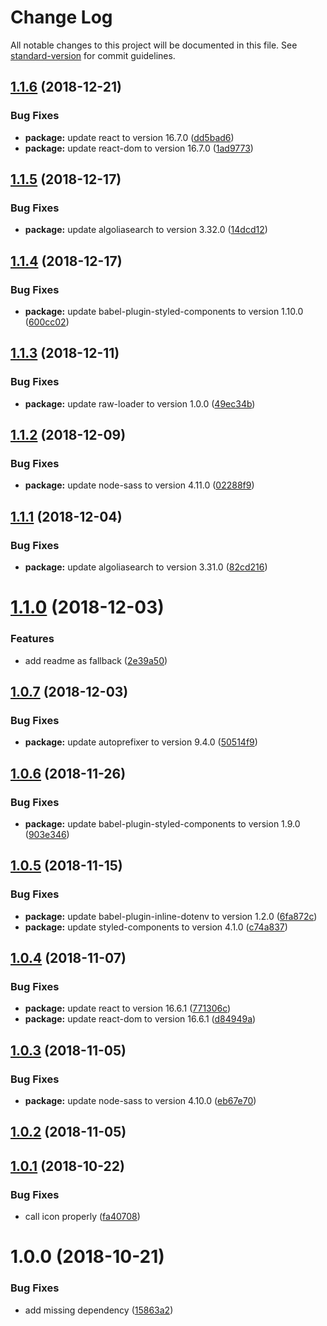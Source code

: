 # Change Log

All notable changes to this project will be documented in this file. See [standard-version](https://github.com/conventional-changelog/standard-version) for commit guidelines.

<a name="1.1.6"></a>
## [1.1.6](https://github.com/Kikobeats/changes.now.sh/compare/v1.1.5...v1.1.6) (2018-12-21)


### Bug Fixes

* **package:** update react to version 16.7.0 ([dd5bad6](https://github.com/Kikobeats/changes.now.sh/commit/dd5bad6))
* **package:** update react-dom to version 16.7.0 ([1ad9773](https://github.com/Kikobeats/changes.now.sh/commit/1ad9773))



<a name="1.1.5"></a>
## [1.1.5](https://github.com/Kikobeats/changes.now.sh/compare/v1.1.4...v1.1.5) (2018-12-17)


### Bug Fixes

* **package:** update algoliasearch to version 3.32.0 ([14dcd12](https://github.com/Kikobeats/changes.now.sh/commit/14dcd12))



<a name="1.1.4"></a>
## [1.1.4](https://github.com/Kikobeats/changes.now.sh/compare/v1.1.3...v1.1.4) (2018-12-17)


### Bug Fixes

* **package:** update babel-plugin-styled-components to version 1.10.0 ([600cc02](https://github.com/Kikobeats/changes.now.sh/commit/600cc02))



<a name="1.1.3"></a>
## [1.1.3](https://github.com/Kikobeats/changes.now.sh/compare/v1.1.2...v1.1.3) (2018-12-11)


### Bug Fixes

* **package:** update raw-loader to version 1.0.0 ([49ec34b](https://github.com/Kikobeats/changes.now.sh/commit/49ec34b))



<a name="1.1.2"></a>
## [1.1.2](https://github.com/Kikobeats/changes.now.sh/compare/v1.1.1...v1.1.2) (2018-12-09)


### Bug Fixes

* **package:** update node-sass to version 4.11.0 ([02288f9](https://github.com/Kikobeats/changes.now.sh/commit/02288f9))



<a name="1.1.1"></a>
## [1.1.1](https://github.com/Kikobeats/changes.now.sh/compare/v1.1.0...v1.1.1) (2018-12-04)


### Bug Fixes

* **package:** update algoliasearch to version 3.31.0 ([82cd216](https://github.com/Kikobeats/changes.now.sh/commit/82cd216))



<a name="1.1.0"></a>
# [1.1.0](https://github.com/Kikobeats/changes.now.sh/compare/v1.0.7...v1.1.0) (2018-12-03)


### Features

* add readme as fallback ([2e39a50](https://github.com/Kikobeats/changes.now.sh/commit/2e39a50))



<a name="1.0.7"></a>
## [1.0.7](https://github.com/Kikobeats/changes.now.sh/compare/v1.0.6...v1.0.7) (2018-12-03)


### Bug Fixes

* **package:** update autoprefixer to version 9.4.0 ([50514f9](https://github.com/Kikobeats/changes.now.sh/commit/50514f9))



<a name="1.0.6"></a>
## [1.0.6](https://github.com/Kikobeats/changes.now.sh/compare/v1.0.5...v1.0.6) (2018-11-26)


### Bug Fixes

* **package:** update babel-plugin-styled-components to version 1.9.0 ([903e346](https://github.com/Kikobeats/changes.now.sh/commit/903e346))



<a name="1.0.5"></a>
## [1.0.5](https://github.com/Kikobeats/changes.now.sh/compare/v1.0.4...v1.0.5) (2018-11-15)


### Bug Fixes

* **package:** update babel-plugin-inline-dotenv to version 1.2.0 ([6fa872c](https://github.com/Kikobeats/changes.now.sh/commit/6fa872c))
* **package:** update styled-components to version 4.1.0 ([c74a837](https://github.com/Kikobeats/changes.now.sh/commit/c74a837))



<a name="1.0.4"></a>
## [1.0.4](https://github.com/Kikobeats/changes.now.sh/compare/v1.0.3...v1.0.4) (2018-11-07)


### Bug Fixes

* **package:** update react to version 16.6.1 ([771306c](https://github.com/Kikobeats/changes.now.sh/commit/771306c))
* **package:** update react-dom to version 16.6.1 ([d84949a](https://github.com/Kikobeats/changes.now.sh/commit/d84949a))



<a name="1.0.3"></a>
## [1.0.3](https://github.com/Kikobeats/changes.now.sh/compare/v1.0.1...v1.0.3) (2018-11-05)


### Bug Fixes

* **package:** update node-sass to version 4.10.0 ([eb67e70](https://github.com/Kikobeats/changes.now.sh/commit/eb67e70))



<a name="1.0.2"></a>
## [1.0.2](https://github.com/Kikobeats/changes.now.sh/compare/v1.0.1...v1.0.2) (2018-11-05)



<a name="1.0.1"></a>
## [1.0.1](https://github.com/Kikobeats/changes.now.sh/compare/v1.0.0...v1.0.1) (2018-10-22)


### Bug Fixes

* call icon properly ([fa40708](https://github.com/Kikobeats/changes.now.sh/commit/fa40708))



<a name="1.0.0"></a>
# 1.0.0 (2018-10-21)


### Bug Fixes

* add missing dependency ([15863a2](https://github.com/Kikobeats/changes.now.sh/commit/15863a2))
